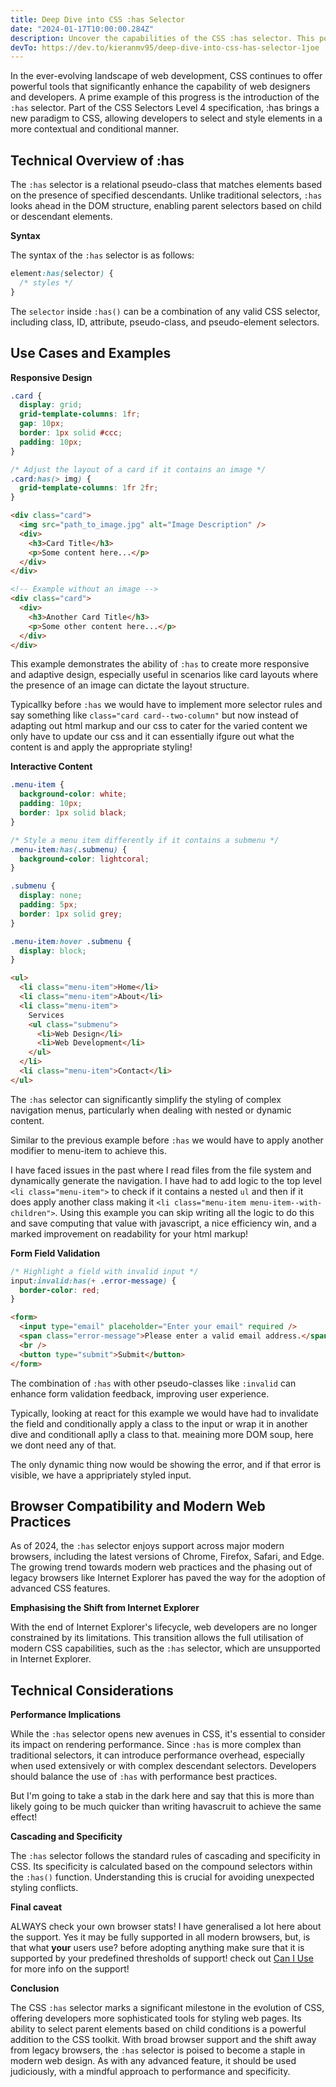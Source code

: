 ```yaml
---
title: Deep Dive into CSS :has Selector
date: "2024-01-17T10:00:00.284Z"
description: Uncover the capabilities of the CSS :has selector. This post delves into its uses, browser support, and impact on modern web design, offering essential insights for forward-thinking developers.
devTo: https://dev.to/kieranmv95/deep-dive-into-css-has-selector-1joe
---
```


In the ever-evolving landscape of web development, CSS continues to offer powerful tools that significantly enhance the capability of web designers and developers. A prime example of this progress is the introduction of the `:has` selector. Part of the CSS Selectors Level 4 specification, :has brings a new paradigm to CSS, allowing developers to select and style elements in a more contextual and conditional manner.

## Technical Overview of :has

The `:has` selector is a relational pseudo-class that matches elements based on the presence of specified descendants. Unlike traditional selectors, `:has` looks ahead in the DOM structure, enabling parent selectors based on child or descendant elements.

**Syntax**

The syntax of the `:has` selector is as follows:

```css
element:has(selector) {
  /* styles */
}
```

The `selector` inside `:has()` can be a combination of any valid CSS selector, including class, ID, attribute, pseudo-class, and pseudo-element selectors.

## Use Cases and Examples

**Responsive Design**

```css
.card {
  display: grid;
  grid-template-columns: 1fr;
  gap: 10px;
  border: 1px solid #ccc;
  padding: 10px;
}

/* Adjust the layout of a card if it contains an image */
.card:has(> img) {
  grid-template-columns: 1fr 2fr;
}
```

```html
<div class="card">
  <img src="path_to_image.jpg" alt="Image Description" />
  <div>
    <h3>Card Title</h3>
    <p>Some content here...</p>
  </div>
</div>

<!-- Example without an image -->
<div class="card">
  <div>
    <h3>Another Card Title</h3>
    <p>Some other content here...</p>
  </div>
</div>
```

This example demonstrates the ability of `:has` to create more responsive and adaptive design, especially useful in scenarios like card layouts where the presence of an image can dictate the layout structure.

Typicallky before `:has` we would have to implement more selector rules and say something like `class="card card--two-column"` but now instead of adapting out html markup and our css to cater for the varied content we only have to update our css and it can essentially ifgure out what the content is and apply the appropriate styling!

**Interactive Content**

```css
.menu-item {
  background-color: white;
  padding: 10px;
  border: 1px solid black;
}

/* Style a menu item differently if it contains a submenu */
.menu-item:has(.submenu) {
  background-color: lightcoral;
}

.submenu {
  display: none;
  padding: 5px;
  border: 1px solid grey;
}

.menu-item:hover .submenu {
  display: block;
}
```

```html
<ul>
  <li class="menu-item">Home</li>
  <li class="menu-item">About</li>
  <li class="menu-item">
    Services
    <ul class="submenu">
      <li>Web Design</li>
      <li>Web Development</li>
    </ul>
  </li>
  <li class="menu-item">Contact</li>
</ul>
```

The `:has` selector can significantly simplify the styling of complex navigation menus, particularly when dealing with nested or dynamic content.

Similar to the previous example before `:has` we would have to apply another modifier to menu-item to achieve this.

I have faced issues in the past where I read files from the file system and dynamically generate the navigation. I have had to add logic to the top level `<li class="menu-item">` to check if it contains a nested `ul` and then if it does apply another class making it `<li class="menu-item menu-item--with-children">`. Using this example you can skip writing all the logic to do this and save computing that value with javascript, a nice efficiency win, and a marked improvement on readability for your html markup!

**Form Field Validation**

```css
/* Highlight a field with invalid input */
input:invalid:has(+ .error-message) {
  border-color: red;
}
```

```html
<form>
  <input type="email" placeholder="Enter your email" required />
  <span class="error-message">Please enter a valid email address.</span>
  <br />
  <button type="submit">Submit</button>
</form>
```

The combination of `:has` with other pseudo-classes like `:invalid` can enhance form validation feedback, improving user experience.

Typically, looking at react for this example we would have had to invalidate the field and conditionally apply a class to the input or wrap it in another dive and conditionall aplly a class to that. meaining more DOM soup, here we dont need any of that.

The only dynamic thing now would be showing the error, and if that error is visible, we have a appripriately styled input.

## Browser Compatibility and Modern Web Practices

As of 2024, the `:has` selector enjoys support across major modern browsers, including the latest versions of Chrome, Firefox, Safari, and Edge. The growing trend towards modern web practices and the phasing out of legacy browsers like Internet Explorer has paved the way for the adoption of advanced CSS features.

**Emphasising the Shift from Internet Explorer**

With the end of Internet Explorer's lifecycle, web developers are no longer constrained by its limitations. This transition allows the full utilisation of modern CSS capabilities, such as the `:has` selector, which are unsupported in Internet Explorer.

## Technical Considerations

**Performance Implications**

While the `:has` selector opens new avenues in CSS, it's essential to consider its impact on rendering performance. Since `:has` is more complex than traditional selectors, it can introduce performance overhead, especially when used extensively or with complex descendant selectors. Developers should balance the use of `:has` with performance best practices.

But I'm going to take a stab in the dark here and say that this is more than likely going to be much quicker than writing havascruit to achieve the same effect!

**Cascading and Specificity**

The `:has` selector follows the standard rules of cascading and specificity in CSS. Its specificity is calculated based on the compound selectors within the `:has()` function. Understanding this is crucial for avoiding unexpected styling conflicts.

**Final caveat**

ALWAYS check your own browser stats! I have generalised a lot here about the support. Yes it may be fully supported in all modern browsers, but, is that what **your** users use? before adopting anything make sure that it is supported by your predefined thresholds of support! check out [Can I Use](https://caniuse.com/css-has) for more info on the support!

**Conclusion**

The CSS `:has` selector marks a significant milestone in the evolution of CSS, offering developers more sophisticated tools for styling web pages. Its ability to select parent elements based on child conditions is a powerful addition to the CSS toolkit. With broad browser support and the shift away from legacy browsers, the `:has` selector is poised to become a staple in modern web design. As with any advanced feature, it should be used judiciously, with a mindful approach to performance and specificity.
